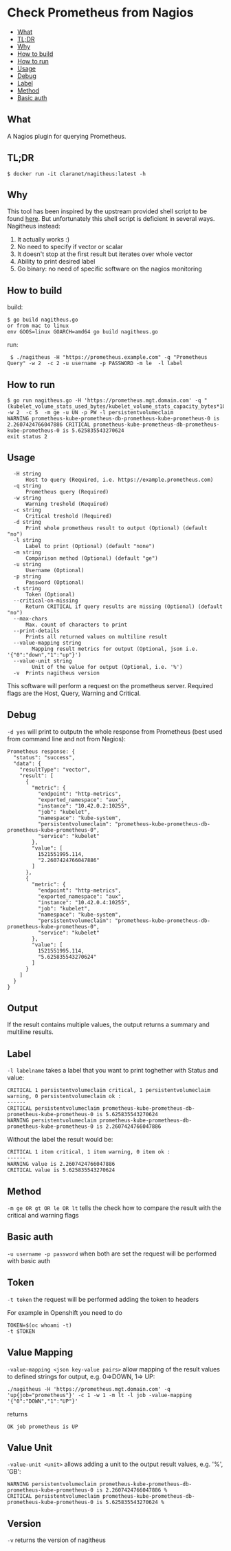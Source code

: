 # Check Prometheus from Nagios

<!-- vim-markdown-toc GFM -->

* [What](#what)
* [TL;DR](#tldr)
* [Why](#why)
* [How to build](#how-to-build)
* [How to run](#how-to-run)
* [Usage](#usage)
* [Debug](#debug)
* [Label](#label)
* [Method](#method)
* [Basic auth](#basic-auth)

<!-- vim-markdown-toc -->

## What

A Nagios plugin for querying Prometheus.

## TL;DR

```
$ docker run -it claranet/nagitheus:latest -h
```

## Why

This tool has been inspired by the upstream provided shell script to be found [here](https://github.com/prometheus/nagios_plugins). But unfortunately this shell script is deficient in several ways.
Nagitheus instead:

1. It actually works :)
2. No need to specify if vector or scalar
3. It doesn't stop at the first result but iterates over whole vector
4. Ability to print desired label
5. Go binary: no need of specific software on the nagios monitoring

## How to build

build:
```
$ go build nagitheus.go
or from mac to linux
env GOOS=linux GOARCH=amd64 go build nagitheus.go
````
run:
```
 $ ./nagitheus -H "https://prometheus.example.com" -q "Prometheus Query" -w 2  -c 2 -u username -p PASSWORD -m le  -l label
```
## How to run
```
$ go run nagitheus.go -H 'https://prometheus.mgt.domain.com' -q "(kubelet_volume_stats_used_bytes/kubelet_volume_stats_capacity_bytes*100)>2" -w 2  -c 5  -m ge -u UN -p PW -l persistentvolumeclaim
WARNING prometheus-kube-prometheus-db-prometheus-kube-prometheus-0 is 2.2607424766047886 CRITICAL prometheus-kube-prometheus-db-prometheus-kube-prometheus-0 is 5.625835543270624
exit status 2
```
## Usage

```
  -H string
      Host to query (Required, i.e. https://example.prometheus.com)
  -q string
      Prometheus query (Required)
  -w string
      Warning treshold (Required)
  -c string
      Critical treshold (Required)
  -d string
      Print whole prometheus result to output (Optional) (default "no")
  -l string
      Label to print (Optional) (default "none")
  -m string
      Comparison method (Optional) (default "ge")
  -u string
      Username (Optional)
  -p string
      Password (Optional)
  -t string
      Token (Optional)
  --critical-on-missing
      Return CRITICAL if query results are missing (Optional) (default "no")
  --max-chars
      Max. count of characters to print
  --print-details
      Prints all returned values on multiline result
  --value-mapping string
    	Mapping result metrics for output (Optional, json i.e. '{"0":"down","1":"up"}')
  --value-unit string
    	Unit of the value for output (Optional, i.e. '%')
  -v  Prints nagitheus version

```
This software will perform a request on the prometheus server. Required flags are the Host, Query, Warning and Critical.

## Debug

`-d yes` will print to outputn the whole response from Prometheus (best used from command line and not from Nagios):
```
Prometheus response: {
  "status": "success",
  "data": {
    "resultType": "vector",
    "result": [
      {
        "metric": {
          "endpoint": "http-metrics",
          "exported_namespace": "aux",
          "instance": "10.42.0.2:10255",
          "job": "kubelet",
          "namespace": "kube-system",
          "persistentvolumeclaim": "prometheus-kube-prometheus-db-prometheus-kube-prometheus-0",
          "service": "kubelet"
        },
        "value": [
          1521551995.114,
          "2.2607424766047886"
        ]
      },
      {
        "metric": {
          "endpoint": "http-metrics",
          "exported_namespace": "aux",
          "instance": "10.42.0.4:10255",
          "job": "kubelet",
          "namespace": "kube-system",
          "persistentvolumeclaim": "prometheus-kube-prometheus-db-prometheus-kube-prometheus-0",
          "service": "kubelet"
        },
        "value": [
          1521551995.114,
          "5.625835543270624"
        ]
      }
    ]
  }
}
```
## Output
If the result contains multiple values, the output returns a summary and multiline results.

## Label

`-l labelname` takes a label that you want to print toghether with Status and value:
```
CRITICAL 1 persistentvolumeclaim critical, 1 persistentvolumeclaim warning, 0 persistentvolumeclaim ok :
------
CRITICAL persistentvolumeclaim prometheus-kube-prometheus-db-prometheus-kube-prometheus-0 is 5.625835543270624
WARNING persistentvolumeclaim prometheus-kube-prometheus-db-prometheus-kube-prometheus-0 is 2.2607424766047886
```
Without the label the result would be:
```
CRITICAL 1 item critical, 1 item warning, 0 item ok :
------
WARNING value is 2.2607424766047886
CRITICAL value is 5.625835543270624
```

## Method

`-m ge OR gt OR le OR lt` tells the check how to compare the result with the critical and warning flags 

## Basic auth
`-u username -p password` when both are set the request will be performed with basic auth

## Token
`-t token` the request will be performed adding the token to headers

For example in Openshift you need to do
```
TOKEN=$(oc whoami -t)
-t $TOKEN
```

## Value Mapping
`-value-mapping <json key-value pairs>` allow mapping of the result values to defined strings for output, e.g. 0=>DOWN, 1=> UP:
```
./nagitheus -H 'https://prometheus.mgt.domain.com' -q 'up{job="prometheus"}' -c 1 -w 1 -m lt -l job -value-mapping '{"0":"DOWN","1":"UP"}'
```
returns
```
OK job prometheus is UP
```

## Value Unit
`-value-unit <unit>` allows adding a unit to the output result values, e.g. '%', 'GB':
```
WARNING persistentvolumeclaim prometheus-kube-prometheus-db-prometheus-kube-prometheus-0 is 2.2607424766047886 %
CRITICAL persistentvolumeclaim prometheus-kube-prometheus-db-prometheus-kube-prometheus-0 is 5.625835543270624 %
```

## Version
`-v` returns the version of nagitheus
